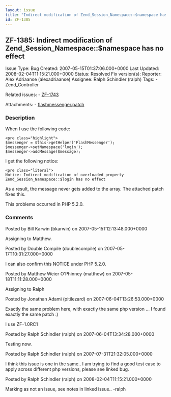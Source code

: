```yaml
---
layout: issue
title: "Indirect modification of Zend_Session_Namespace::$namespace has no effect"
id: ZF-1385
---
```


ZF-1385: Indirect modification of Zend\_Session\_Namespace::$namespace has no effect
------------------------------------------------------------------------------------

 Issue Type: Bug Created: 2007-05-15T01:37:06.000+0000 Last Updated: 2008-02-04T11:15:21.000+0000 Status: Resolved Fix version(s): 
 Reporter:  Alex Adriaanse (alexadriaanse)  Assignee:  Ralph Schindler (ralph)  Tags: - Zend\_Controller
 
 Related issues: - [ZF-1743](/issues/browse/ZF-1743)
 
 Attachments: - [flashmessenger.patch](/issues/secure/attachment/10470/flashmessenger.patch)
 
### Description

When I use the following code:

 
    <pre class="highlight">
    $messenger = $this->getHelper('FlashMessenger');
    $messenger->setNamespace('login');
    $messenger->addMessage($message);


I get the following notice:

 
    <pre class="literal">
    Notice: Indirect modification of overloaded property Zend_Session_Namespace::$login has no effect


As a result, the message never gets added to the array. The attached patch fixes this.

This problems occurred in PHP 5.2.0.

 

 

### Comments

Posted by Bill Karwin (bkarwin) on 2007-05-15T12:13:48.000+0000

Assigning to Matthew.

 

 

Posted by Double Compile (doublecompile) on 2007-05-17T10:31:27.000+0000

I can also confirm this NOTICE under PHP 5.2.0.

 

 

Posted by Matthew Weier O'Phinney (matthew) on 2007-05-18T11:11:28.000+0000

Assigning to Ralph

 

 

Posted by Jonathan Adami (pitilezard) on 2007-06-04T13:26:53.000+0000

Exactly the same problem here, with exactly the same php version ... I found exactly the same patch :)

I use ZF-1.0RC1

 

 

Posted by Ralph Schindler (ralph) on 2007-06-04T13:34:28.000+0000

Testing now.

 

 

Posted by Ralph Schindler (ralph) on 2007-07-31T21:32:05.000+0000

I think this issue is one in the same.. I am trying to find a good test case to apply across different php versions, please see linked bug.

 

 

Posted by Ralph Schindler (ralph) on 2008-02-04T11:15:21.000+0000

Marking as not an issue, see notes in linked issue.. -ralph

 

 